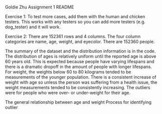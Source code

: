 Goldie Zhu
Assignment 1 README

Exercise 1:
To test more cases, add them with the human and chicken testers. This works with any testers so you can add more testers (e.g. dog_tester) and it will work.

Exercise 2:
There are 152361 rows and 4 columns. The four column categories are name, age, weight, and eyecolor. There are 152360 people.

The summary of the dataset and the distribution information is in the code. The distribution of ages is relatively uniform until the reported age is above 60 years old. This is expected because people have varying lifespans and there is a dramatic dropoff in the amount of people with longer lifespans. For weight, the weights below 60 to 80 kilograms tended to be measurements of the younger population. There is a consistent increase of weight with age so unless the person was suffering from a health issue, the weight measurements tended to be consistently increasing. The outliers were for people who were over- or under-weight for their age.

The general relationship between age and weight 
Process for identifying outlier
